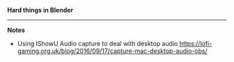 **Hard things in Blender**

* * * 

**Notes**
 
* Using IShowU Audio capture to deal with desktop audio https://lofi-gaming.org.uk/blog/2016/09/17/capture-mac-desktop-audio-obs/